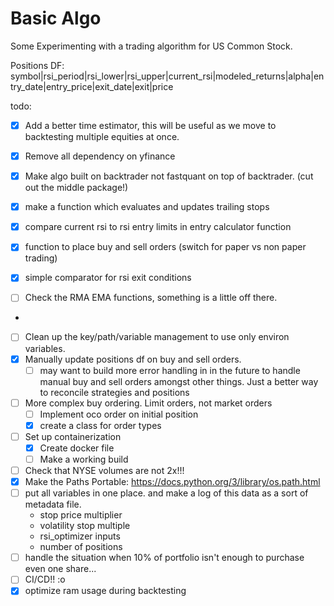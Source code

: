 # Basic Algo

Some Experimenting with a trading algorithm for US Common Stock. 

Positions DF:
symbol|rsi_period|rsi_lower|rsi_upper|current_rsi|modeled_returns|alpha|entry_date|entry_price|exit_date|exit|price

todo:
- [x] Add a better time estimator, this will be useful as we move to backtesting multiple equities at once. 
- [x] Remove all dependency on yfinance
- [x] Make algo built on backtrader not fastquant on top of backtrader. (cut out the middle package!)

- [x] make a function which evaluates and updates trailing stops
- [x] compare current rsi to rsi entry limits in entry calculator function
- [x] function to place buy and sell orders (switch for paper vs non paper trading)
- [x] simple comparator for rsi exit conditions
- [ ] Check the RMA EMA functions, something is a little off there. 
- 
- [ ] Clean up the key/path/variable management to use only environ variables. 
- [x] Manually update positions df on buy and sell orders. 
    - [ ] may want to build more error handling in in the future to handle manual buy and sell orders amongst other things. Just a better way to reconcile strategies and positions 
- [ ] More complex buy ordering. Limit orders, not market orders
    - [ ] Implement oco order on initial position
    - [x] create a class for order types
- [ ] Set up containerization
    - [x] Create docker file
    - [ ] Make a working build

- [ ] Check that NYSE volumes are not 2x!!!
- [x] Make the Paths Portable: https://docs.python.org/3/library/os.path.html
- [ ] put all variables in one place. and make a log of this data as a sort of metadata file.
    - stop price multiplier
    - volatility stop multiple
    - rsi_optimizer inputs
    - number of positions
- [ ] handle the situation when 10% of portfolio isn't enough to purchase even one share...
- [ ] CI/CD!! :o
- [x] optimize ram usage during backtesting